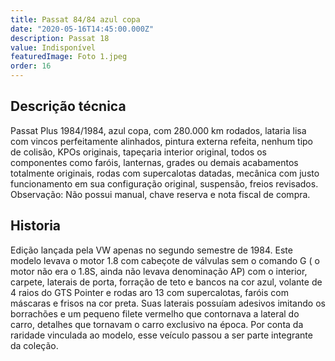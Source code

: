 ```yaml
---
title: Passat 84/84 azul copa
date: "2020-05-16T14:45:00.000Z"
description: Passat 18
value: Indisponível
featuredImage: Foto 1.jpeg
order: 16
---
```


## Descrição técnica

Passat Plus 1984/1984, azul copa, com 280.000 km rodados, lataria lisa com vincos perfeitamente alinhados, pintura externa refeita, nenhum tipo de colisão, KPOs originais, tapeçaria interior original, todos os componentes como faróis, lanternas, grades ou demais acabamentos totalmente originais, rodas com supercalotas datadas, mecânica com justo funcionamento em sua configuração original, suspensão, freios revisados.
Observação: Não possui manual, chave reserva e nota fiscal de compra. 

## Historia

Edição lançada pela VW apenas no segundo semestre de 1984. Este modelo levava o motor 1.8 com cabeçote de válvulas sem o comando G ( o motor não era o 1.8S, ainda não levava denominação AP) com o interior, carpete, laterais de porta, forração de teto e bancos na cor azul, volante de 4 raios do GTS Pointer e rodas aro 13 com supercalotas, faróis com máscaras e frisos na cor preta. Suas laterais possuíam adesivos imitando os borrachões e um pequeno filete vermelho que contornava a lateral do carro, detalhes que tornavam o carro exclusivo na época. Por conta da raridade vinculada ao modelo, esse veículo passou a ser parte integrante da coleção.